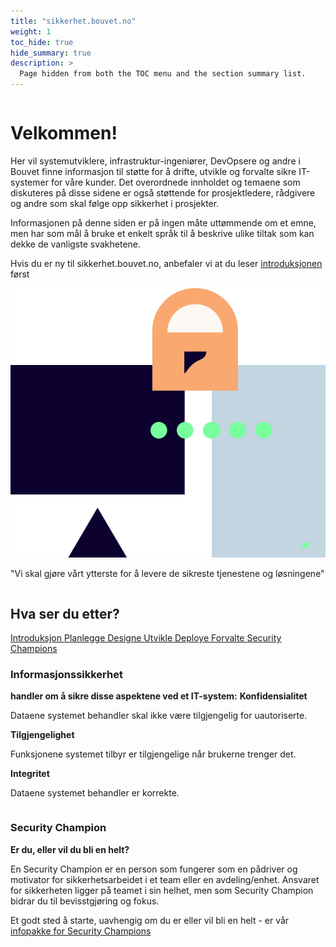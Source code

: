```yaml
---
title: "sikkerhet.bouvet.no"
weight: 1
toc_hide: true
hide_summary: true
description: >
  Page hidden from both the TOC menu and the section summary list.  
---
```

<div class="frontpage">
<div class="row ingress" >
    <div class="column">
        <h1>Velkommen!</h1>
        <p>
            Her vil systemutviklere, infrastruktur-ingeniører, DevOpsere og andre i Bouvet finne informasjon til
            støtte for å drifte, utvikle og forvalte sikre IT-systemer for våre kunder. Det overordnede
            innholdet og temaene som diskuteres på disse sidene er også støttende for prosjektledere, rådgivere
            og andre som skal følge opp sikkerhet i prosjekter.
        </p>
        <p>
            Informasjonen på denne siden er på ingen måte uttømmende om et emne, men har som mål å bruke et enkelt språk til å beskrive ulike tiltak som kan dekke de vanligste svakhetene.
        </p>
        <p>    
        Hvis du er ny til sikkerhet.bouvet.no, anbefaler vi at du leser <a href="/no/introduksjon">introduksjonen</a> først
        </p>
    </div>
    <div class="column quote">
        <img class="column quote illustration" alt="Vi skal gjøre vårt ytterste for å levere de sikreste tjenestene og løsningene" src="/quote-illustration.svg"/>
        <p class="column quote">"Vi skal gjøre vårt ytterste for å levere de sikreste tjenestene og løsningene"</p>
    </div>
</div>
<div class="dev-ops-links-wrapper">
    <div class="dev-ops-links-backdrop" />
    <h2 class="row devops-links-header">Hva ser du etter?</h2>
    <div class="devops-links">
        <a href="introduksjon">
            Introduksjon
        </a>
        <a href="planlegge/">
            Planlegge
        </a>
        <a href="designe/">
            Designe
        </a>
        <a href="utvikle/">
            Utvikle
        </a>
        <a href="deploye">
            Deploye
        </a>
        <a href="forvalte/">
            Forvalte
        </a>
        <a href="security-champion/">
            Security Champions
        </a>
    </div>
</div>

<div class="row bottom-section">
    <div class="column">
        <h3>Informasjonssikkerhet</h3>
        <b class="buttom-section-sub-header">handler om å sikre disse aspektene ved et IT-system:</b>
        <b>Konfidensialitet</b>
        <p>Dataene systemet behandler skal ikke være tilgjengelig for uautoriserte.</p>
        <b>Tilgjengelighet</b>
        <p>Funksjonene systemet tilbyr er tilgjengelige når brukerne trenger det.</p>
        <b>Integritet</b>
        <p>Dataene systemet behandler er korrekte.</p>
    </div>
    <div class="column">
        <div class="column">
            <h3>Security Champion</h3>
            <b class="buttom-section-sub-header">Er du, eller vil du bli en helt?</b>
            <p>En Security Champion er en person som fungerer som en pådriver og motivator for sikkerhetsarbeidet i et team eller en avdeling/enhet. Ansvaret for sikkerheten ligger på teamet i sin helhet, men som Security Champion bidrar du til bevisstgjøring og fokus.</p>
            <p>
                Et godt sted å starte, uavhengig om du er eller vil bli en helt - er vår 
                <a href="/security_champion/introduction" class="underlined-link"> infopakke for Security Champions</a>
            </p>
        </div>
    </div>
</div>
</div>
